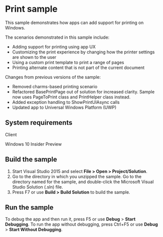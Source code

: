 ﻿Print sample
============

This sample demonstrates how apps can add support for printing on Windows. 

The scenarios demonstrated in this sample include:

-   Adding support for printing using app UX
-   Customizing the print experience by changing how the printer settings are shown to the user
-   Using a custom print template to print a range of pages
-   Printing alternate content that is not part of the current document

Changes from previous versions of the sample:
-	Removed charms-based printing scenario
- 	Refactored BasePrintPage out of solution for increased clarity. Sample now uses PageToPrint class and PrintHelper class instead. 
-	Added exception handling to ShowPrintUIAsync calls
-	Updated app to Universal Windows Platform (UWP)

System requirements
-------------------

Client

Windows 10 Insider Preview


Build the sample
----------------

1.  Start Visual Studio 2015 and select **File \> Open \> Project/Solution**.
2.  Go to the directory in which you unzipped the sample. Go to the directory named for the sample, and double-click the Microsoft Visual Studio Solution (.sln) file.
3.  Press F7 or use **Build \> Build Solution** to build the sample.

Run the sample
--------------

To debug the app and then run it, press F5 or use **Debug** \> **Start Debugging**. To run the app without debugging, press Ctrl+F5 or use **Debug** \> **Start Without Debugging**.

